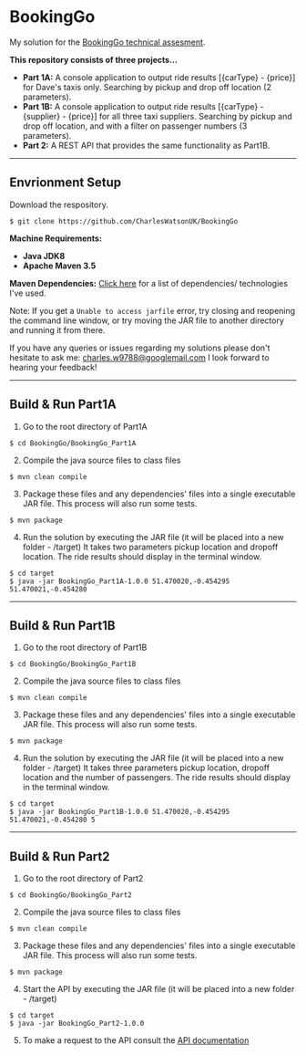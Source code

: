 # BookingGo

My solution for the [BookingGo technical assesment](https://github.com/rideways/technical_test).

**This repository consists of three projects...**
- **Part 1A:** A console application to output ride results [{carType} - {price}] for Dave's taxis only. Searching by pickup and drop off location (2 parameters).
- **Part 1B:** A console application to output ride results [{carType} - {supplier} - {price}] for all three taxi suppliers. Searching by pickup and drop off location, and with a filter on passenger numbers (3 parameters).
- **Part 2:** A REST API that provides the same functionality as Part1B.

---

## Envrionment Setup
Download the respository.
```
$ git clone https://github.com/CharlesWatsonUK/BookingGo
```
**Machine Requirements:**
- **Java JDK8**
- **Apache Maven 3.5**

**Maven Dependencies:**
[Click here](https://github.com/CharlesWatsonUK/tech-dependencies.md) for a list of dependencies/ technologies I've used.


Note: If you get a ```Unable to access jarfile``` error, try closing and reopening the command line window, or try moving the JAR file to another directory and running it from there.

If you have any queries or issues regarding my solutions please don't hesitate to ask me: charles.w9788@googlemail.com
I look forward to hearing your feedback!

---

## Build & Run Part1A
1) Go to the root directory of Part1A
```
$ cd BookingGo/BookingGo_Part1A
```
2) Compile the java source files to class files
```
$ mvn clean compile
```
3) Package these files and any dependencies' files into a single executable JAR file.
This process will also run some tests.
```
$ mvn package
```
4) Run the solution by executing the JAR file (it will be placed into a new folder - /target)
It takes two parameters pickup location and dropoff location.
The ride results should display in the terminal window.
```
$ cd target
$ java -jar BookingGo_Part1A-1.0.0 51.470020,-0.454295 51.470021,-0.454280
```

---

## Build & Run Part1B
1) Go to the root directory of Part1B
```
$ cd BookingGo/BookingGo_Part1B
```
2) Compile the java source files to class files
```
$ mvn clean compile
```
3) Package these files and any dependencies' files into a single executable JAR file.
This process will also run some tests.
```
$ mvn package
```
4) Run the solution by executing the JAR file (it will be placed into a new folder - /target)
It takes three parameters pickup location, dropoff location and the number of passengers.
The ride results should display in the terminal window.
```
$ cd target
$ java -jar BookingGo_Part1B-1.0.0 51.470020,-0.454295 51.470021,-0.454280 5
```

---

## Build & Run Part2
1) Go to the root directory of Part2
```
$ cd BookingGo/BookingGo_Part2
```
2) Compile the java source files to class files
```
$ mvn clean compile
```
3) Package these files and any dependencies' files into a single executable JAR file.
This process will also run some tests.
```
$ mvn package
```
4) Start the API by executing the JAR file (it will be placed into a new folder - /target)
```
$ cd target
$ java -jar BookingGo_Part2-1.0.0
```
5) To make a request to the API consult the [API documentation](https://github.com/CharlesWatsonUK/apiDocs.md)
